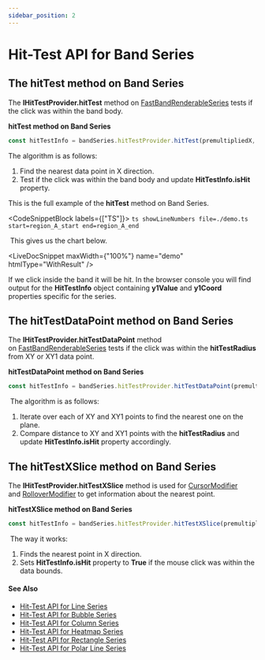 ```yaml
---
sidebar_position: 2
---
```


# Hit-Test API for Band Series

The hitTest method on Band Series
---------------------------------

The **IHitTestProvider.hitTest** method on [FastBandRenderableSeries](/docs/2d-charts/chart-types/fast-band-renderable-series) tests if the click was within the band body.

**hitTest method on Band Series**

```ts
const hitTestInfo = bandSeries.hitTestProvider.hitTest(premultipliedX, premultipliedY);
```

The algorithm is as follows:

1.  Find the nearest data point in X direction.
2.  Test if the click was within the band body and update **HitTestInfo.isHit** property.

This is the full example of the **hitTest** method on Band Series.


<CodeSnippetBlock labels={["TS"]}>
    ```ts showLineNumbers file=./demo.ts start=region_A_start end=region_A_end
    ```
</CodeSnippetBlock>


 This gives us the chart below.

<LiveDocSnippet maxWidth={"100%"} name="demo" htmlType="WithResult" />

<CenteredImageWrapper
    src="/images/HitTestApi_band-chart1.png"
/>

If we click inside the band it will be hit. In the browser console you will find output for the **HitTestInfo** object containing **y1Value** and **y1Coord** properties specific for the series.

The hitTestDataPoint method on Band Series
------------------------------------------

The **IHitTestProvider.hitTestDataPoint** method on [FastBandRenderableSeries](/docs/2d-charts/chart-types/fast-band-renderable-series) tests if the click was within the **hitTestRadius** from XY or XY1 data point.

**hitTestDataPoint method on Band Series**

```ts
const hitTestInfo = bandSeries.hitTestProvider.hitTestDataPoint(premultipliedX, premultipliedY, HIT_TEST_RADIUS);
```

 The algorithm is as follows:

1.  Iterate over each of XY and XY1 points to find the nearest one on the plane.
2.  Compare distance to XY and XY1 points with the **hitTestRadius** and update **HitTestInfo.isHit** property accordingly.

The hitTestXSlice method on Band Series
---------------------------------------

The **IHitTestProvider.hitTestXSlice** method is used for [CursorModifier](/docs/2d-charts/chart-modifier-api/cursor-modifier/cursor-modifier-overview) and [RolloverModifier](/docs/2d-charts/chart-modifier-api/rollover-modifier) to get information about the nearest point.

**hitTestXSlice method on Band Series**

```ts
const hitTestInfo = bandSeries.hitTestProvider.hitTestXSlice(premultipliedX, premultipliedY);
```

 The way it works:

1.  Finds the nearest point in X direction.
2.  Sets **HitTestInfo.isHit** property to **True** if the mouse click was within the data bounds.

#### See Also

* [Hit-Test API for Line Series](/docs/2d-charts/chart-types/hit-test-api/fast-line-renderable-series)
* [Hit-Test API for Bubble Series](/docs/2d-charts/chart-types/hit-test-api/fast-bubble-renderable-series)
* [Hit-Test API for Column Series](/docs/2d-charts/chart-types/hit-test-api/fast-column-renderable-series)
* [Hit-Test API for Heatmap Series](/docs/2d-charts/chart-types/hit-test-api/uniform-heatmap-renderable-series)
* [Hit-Test API for Rectangle Series](/docs/2d-charts/chart-types/hit-test-api/fast-rectangle-renderable-series)
* [Hit-Test API for Polar Line Series](/docs/2d-charts/chart-types/hit-test-api/polar-line-renderable-series)